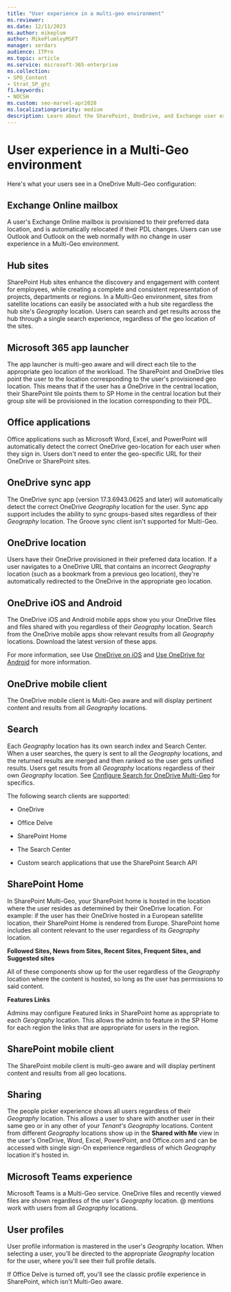 ```yaml
---
title: "User experience in a multi-geo environment"
ms.reviewer:
ms.date: 12/11/2023
ms.author: mikeplum
author: MikePlumleyMSFT
manager: serdars
audience: ITPro
ms.topic: article
ms.service: microsoft-365-enterprise
ms.collection:
- SPO_Content
- Strat_SP_gtc
f1.keywords:
- NOCSH
ms.custom: seo-marvel-apr2020
ms.localizationpriority: medium
description: Learn about the SharePoint, OneDrive, and Exchange user experience in a multi-geo environment for Microsoft 365.
---
```


# User experience in a Multi-Geo environment

Here's what your users see in a OneDrive Multi-Geo configuration:

## Exchange Online mailbox

A user's Exchange Online mailbox is provisioned to their preferred data location, and is automatically relocated if their PDL changes. Users can use Outlook and Outlook on the web normally with no change in user experience in a Multi-Geo environment.

## Hub sites

SharePoint Hub sites enhance the discovery and engagement with content for employees, while creating a complete and consistent representation of projects, departments or regions. In a Multi-Geo environment, sites from satellite locations can easily be associated with a hub site regardless the hub site's _Geography_ location. Users can search and get results across the hub through a single search experience, regardless of the geo location of the sites.

## Microsoft 365 app launcher

The app launcher is multi-geo aware and will direct each tile to the appropriate geo location of the workload. The SharePoint and OneDrive tiles point the user to the location corresponding to the user's provisioned geo location. This means that if the user has a OneDrive in the central location, their SharePoint tile points them to SP Home in the central location but their group site will be provisioned in the location corresponding to their PDL. 

## Office applications

Office applications such as Microsoft Word, Excel, and PowerPoint will automatically detect the correct OneDrive geo-location for each user when they sign in. Users don't need to enter the geo-specific URL for their OneDrive or SharePoint sites.

## OneDrive sync app

The OneDrive sync app (version 17.3.6943.0625 and later) will automatically detect the correct OneDrive _Geography_ location for the user. Sync app support includes the ability to sync groups-based sites regardless of their _Geography_ location. The Groove sync client isn't supported for Multi-Geo. 

## OneDrive location

Users have their OneDrive provisioned in their preferred data location. If a user navigates to a OneDrive URL that contains an incorrect _Geography_ location (such as a bookmark from a previous geo location), they're automatically redirected to the OneDrive in the appropriate geo location.

## OneDrive iOS and Android 

The OneDrive iOS and Android mobile apps show you your OneDrive files and files shared with you regardless of their _Geography_ location. Search from the OneDrive mobile apps show relevant results from all _Geography_ locations. Download the latest version of these apps.

For more information, see Use [OneDrive on iOS](https://support.office.com/article/08d5c5b2-ccc6-40eb-a244-fe3597a3c247) and [Use OneDrive for Android](https://support.office.com/article/eee1d31c-792d-41d4-8132-f9621b39eb36) for more information.

## OneDrive mobile client

The OneDrive mobile client is Multi-Geo aware and will display pertinent content and results from all _Geography_ locations.

## Search

Each _Geography_ location has its own search index and Search Center. When a user searches, the query is sent to all the _Geography_ locations, and the returned results are merged and then ranked so the user gets unified results. Users get results from all _Geography_ locations regardless of their own _Geography_ location. See [Configure Search for OneDrive Multi-Geo](configure-search-for-multi-geo.md) for specifics.

The following search clients are supported:

-   OneDrive

-   Office Delve

-   SharePoint Home

-   The Search Center

-   Custom search applications that use the SharePoint Search API

## SharePoint Home 

In SharePoint Multi-Geo, your SharePoint home is hosted in the location where the user resides as determined by their OneDrive location. For example: if the user has their OneDrive hosted in a European satellite location, their SharePoint Home is rendered from Europe. SharePoint home includes all content relevant to the user regardless of its _Geography_ location. 

**Followed Sites, News from Sites, Recent Sites, Frequent Sites, and Suggested sites**

All of these components show up for the user regardless of the _Geography_ location where the content is hosted, so long as the user has permissions to said content. 

**Features Links**

Admins may configure Featured links in SharePoint home as appropriate to each _Geography_ location. This allows the admin to feature in the SP Home for each region the links that are appropriate for users in the region. 

## SharePoint mobile client

The SharePoint mobile client is multi-geo aware and will display pertinent content and results from all geo locations.

## Sharing

The people picker experience shows all users regardless of their _Geography_ location. This allows a user to share with another user in their same geo or in any other of your _Tenant's_ _Geography_ locations. Content from different _Geography_ locations show up in the **Shared with Me** view in the user's OneDrive, Word, Excel, PowerPoint, and Office.com and can be accessed with single sign-On experience regardless of which _Geography_ location it's hosted in.

## Microsoft Teams experience

Microsoft Teams is a Multi-Geo service. OneDrive files and recently viewed files are shown regardless of the user's _Geography_ location. @ mentions work with users from all _Geography_ locations.

## User profiles

User profile information is mastered in the user's _Geography_ location. When selecting a user, you'll be directed to the appropriate _Geography_ location for the user, where you'll see their full profile details.

If Office Delve is turned off, you'll see the classic profile experience in SharePoint, which isn't Multi-Geo aware.
